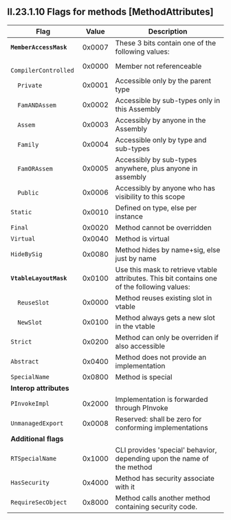 ## II.23.1.10 Flags for methods [MethodAttributes]

 Flag | Value | Description
 ---- | ---- | ----
 **`MemberAccessMask`** | 0x0007 | These 3 bits contain one of the following values:
 &emsp;`CompilerControlled` | 0x0000 | Member not referenceable
 &emsp;`Private` | 0x0001 | Accessible only by the parent type
 &emsp;`FamANDAssem` | 0x0002 | Accessible by sub-types only in this Assembly
 &emsp;`Assem` | 0x0003 | Accessibly by anyone in the Assembly
 &emsp;`Family` | 0x0004 | Accessible only by type and sub-types
 &emsp;`FamORAssem` | 0x0005 | Accessibly by sub-types anywhere, plus anyone in assembly
 &emsp;`Public` | 0x0006 | Accessibly by anyone who has visibility to this scope
 `Static` | 0x0010 | Defined on type, else per instance
 `Final` | 0x0020 | Method cannot be overridden
 `Virtual` | 0x0040 | Method is virtual
 `HideBySig` | 0x0080 | Method hides by name+sig, else just by name
 **`VtableLayoutMask`** | 0x0100 | Use this mask to retrieve vtable attributes. This bit contains one of the following values:
 &emsp;`ReuseSlot` | 0x0000 | Method reuses existing slot in vtable
 &emsp;`NewSlot` | 0x0100 | Method always gets a new slot in the vtable
 `Strict` | 0x0200 | Method can only be overriden if also accessible
 `Abstract` | 0x0400 | Method does not provide an implementation
 `SpecialName` | 0x0800 | Method is special
 **Interop attributes** | &nbsp; | &nbsp;
 `PInvokeImpl` | 0x2000 | Implementation is forwarded through PInvoke
 `UnmanagedExport` | 0x0008 | Reserved: shall be zero for conforming implementations
 **Additional flags** | &nbsp; | &nbsp;
 `RTSpecialName` | 0x1000 | CLI provides 'special' behavior, depending upon the name of the method
 `HasSecurity` | 0x4000 | Method has security associate with it
 `RequireSecObject` | 0x8000 | Method calls another method containing security code.
